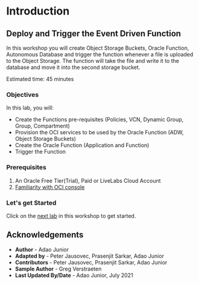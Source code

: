 
# Introduction

## Deploy and Trigger the Event Driven Function

In this workshop you will create Object Storage Buckets, Oracle Function, Autonomous Database and trigger the function whenever a file is uploaded to the Object Storage. The function will take the file and write it to the database and move it into the second storage bucket.

Estimated time: 45 minutes

### Objectives

In this lab, you will:

- Create the Functions pre-requisites (Policies, VCN, Dynamic Group, Group, Compartment)
- Provision the OCI services to be used by the Oracle Function (ADW, Object Storage Buckets)
- Create the Oracle Function (Application and Function)
- Trigger the Function

### Prerequisites

1. An Oracle Free Tier(Trial), Paid or LiveLabs Cloud Account
1. [Familiarity with OCI console](https://docs.us-phoenix-1.oraclecloud.com/Content/GSG/Concepts/console.htm)

### Let's get Started

Click on the [next lab](#next) in this workshop to get started.

## Acknowledgements

- **Author** - Adao Junior
- **Adapted by** - Peter Jausovec, Prasenjit Sarkar, Adao Junior
- **Contributors** -  Peter Jausovec, Prasenjit Sarkar, Adao Junior
- **Sample Author** - Greg Verstraeten
- **Last Updated By/Date** - Adao Junior, July 2021
